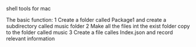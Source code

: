 shell tools for mac

The basic function:
	1 Create a folder called Package1 and create a subdirectory called music folder
	2 Make all the files int the exist folder copy to the folder called music
	3 Create a file calles Index.json and record relevant information
